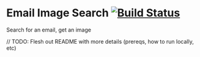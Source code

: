 Email Image Search [![Build Status](https://travis-ci.org/rustybailey/email-image-project.svg?branch=master)](https://travis-ci.org/rustybailey/email-image-project)
=====================

Search for an email, get an image

// TODO: Flesh out README with more details (prereqs, how to run locally, etc)
